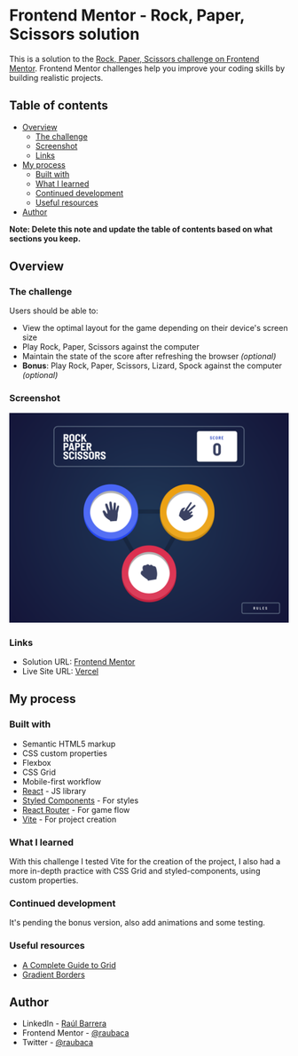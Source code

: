 # Frontend Mentor - Rock, Paper, Scissors solution

This is a solution to the [Rock, Paper, Scissors challenge on Frontend Mentor](https://www.frontendmentor.io/challenges/rock-paper-scissors-game-pTgwgvgH). Frontend Mentor challenges help you improve your coding skills by building realistic projects.

## Table of contents

- [Overview](#overview)
  - [The challenge](#the-challenge)
  - [Screenshot](#screenshot)
  - [Links](#links)
- [My process](#my-process)
  - [Built with](#built-with)
  - [What I learned](#what-i-learned)
  - [Continued development](#continued-development)
  - [Useful resources](#useful-resources)
- [Author](#author)

**Note: Delete this note and update the table of contents based on what sections you keep.**

## Overview

### The challenge

Users should be able to:

- View the optimal layout for the game depending on their device's screen size
- Play Rock, Paper, Scissors against the computer
- Maintain the state of the score after refreshing the browser _(optional)_
- **Bonus**: Play Rock, Paper, Scissors, Lizard, Spock against the computer _(optional)_

### Screenshot

![Rock Paper Scissors](./screenshot.png)

### Links

- Solution URL: [Frontend Mentor](https://your-solution-url.com)
- Live Site URL: [Vercel](https://your-live-site-url.com)

## My process

### Built with

- Semantic HTML5 markup
- CSS custom properties
- Flexbox
- CSS Grid
- Mobile-first workflow
- [React](https://reactjs.org/) - JS library
- [Styled Components](https://styled-components.com/) - For styles
- [React Router](https://reactrouter.com/en/main) - For game flow
- [Vite](https://vitejs.dev/) - For project creation

### What I learned

With this challenge I tested Vite for the creation of the project, I also had a more in-depth practice with CSS Grid and styled-components, using custom properties.

### Continued development

It's pending the bonus version, also add animations and some testing.

### Useful resources

- [A Complete Guide to Grid](https://css-tricks.com/snippets/css/complete-guide-grid/)
- [Gradient Borders](https://codyhouse.co/nuggets/css-gradient-borders)

## Author

- LinkedIn - [Raúl Barrera](https://www.linkedin.com/in/raubaca/)
- Frontend Mentor - [@raubaca](https://www.frontendmentor.io/profile/raubaca)
- Twitter - [@raubaca](https://www.twitter.com/raubaca)
